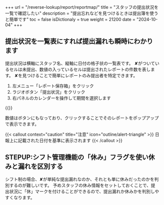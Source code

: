 +++
url = "/reverse-lookup/report/reportmap/"
title = "スタッフの提出状況を一覧で確認したい"
description = "提出忘れなどを見つけるときは提出簿を使うと簡単です"
toc = false
isDictionaly = true
weight = 21200
date = "2024-10-04"
+++

## 提出状況を一覧表にすれば提出漏れも瞬時にわかります

提出状況は横軸にスタッフ名、縦軸に日付の格子状の一覧表です。
✘がついているセルは未提出、数値の入っているセルは提出されたレポートの件数を表します。
✘を見つけることで簡単にレポートのみ提出者を特定できます。

1. 左メニュー「レポート保存箱」をクリック
2. ラジオボタン「提出状況」をクリック
3. 右パネルのカレンダーを操作して期間を選択します

{{<iTablet filename="img/map" msg="提出状況は右上のカレンダーと同じ期間を表示するよ" alice="pc">}}

数値はボタンにもなっており、クリックすることでそのレポートをポップアップで表示できます。

{{< callout context="caution" title="注意" icon="outline/alert-triangle" >}}
日報上に記載された日付を基準に表示されます
{{< /callout >}}

## STEPUP:シフト管理機能の「休み」フラグを使い休みと漏れを区別する

シフト制の場合、✘が単純な提出漏れなのか、それとも単に休みだったのかを判別するのが難しいです。
予めスタッフの休み情報をセットしておくことで、提出状況に「休」マークを付けることができるので、提出漏れか休みかを判別しやすくなります。
